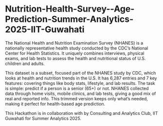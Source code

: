 # Nutrition-Health-Survey--Age-Prediction-Summer-Analytics-2025-IIT-Guwahati

The National Health and Nutrition Examination Survey (NHANES) is a nationally representative health study conducted by the CDC’s National Center for Health Statistics. It uniquely combines interviews, physical exams, and lab tests to assess the health and nutritional status of U.S. children and adults. 

 

This dataset is a subset, focused part of the NHANES study by CDC, which looks at health and nutrition trends in the U.S. It has 6,287 entries and 7 key features: covering things like body stats, lifestyle, and lab results. The task is simple: predict if a person is a senior (65+) or not. NHANES collected data through home visits, mobile clinics, and lab tests, giving a good mix of real and reported info. This trimmed version keeps only what’s needed, making it perfect for health-based age prediction.

 

This Hackathon is in collaboration with by Consulting and Analytics Club, IIT Guwahati for Summer Analytics 2025. 
